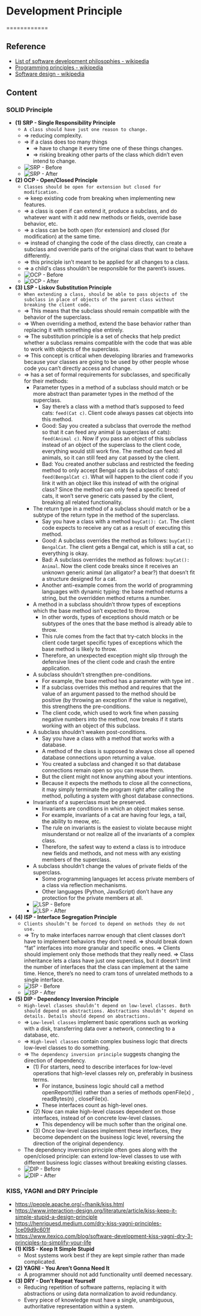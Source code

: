 # Development Principle
============


## Reference

* [List of software development philosophies - wikipedia](https://en.wikipedia.org/wiki/List_of_software_development_philosophies)
* [Programming principles - wikipedia](https://en.wikipedia.org/wiki/Category:Programming_principles)
* [Software design - wikipedia](https://en.wikipedia.org/wiki/Software_design)


## Content


### SOLID Principle

* **(1) SRP - Single Responsibility Principle**
  * `A class should have just one reason to change.`
  * => reducing complexity. 
  * => if a class does too many things
    * => have to change it every time one of these things changes. 
    * => risking breaking other parts of the class which didn’t even intend to change.
  * ![SRP - Before](srp-before.png)
  * ![SRP - After](srp-after.png)
* **(2) OCP - Open/Closed Principle**
  * `Classes should be open for extension but closed for modification.`
  * => keep existing code from breaking when implementing new features.
  * => a class is open if can extend it, produce a subclass, and do whatever want with it add new methods or fields, override base behavior, etc. 
  * => a class can be both open (for extension) and closed (for modification) at the same time.
  * => instead of changing the code of the class directly, can create a subclass and override parts of the original class that want to behave differently. 
  * => this principle isn’t meant to be applied for all changes to a class. 
  * => a child's class shouldn’t be responsible for the parent’s issues.
  * ![OCP - Before](ocp-before.png)
  * ![OCP - After](ocp-after.png)
* **(3) LSP - Liskov Substitution Principle**
  * `When extending a class, should be able to pass objects of the subclass in place of objects of the parent class without breaking the client code.`
  * => This means that the subclass should remain compatible with the behavior of the superclass. 
  * => When overriding a method, extend the base behavior rather than replacing it with something else entirely.
  * => The substitution principle is a set of checks that help predict whether a subclass remains compatible with the code that was able to work with objects of the superclass. 
  * => This concept is critical when developing libraries and frameworks because your classes are going to be used by other people whose code you can’t directly access and change.
  * => has a set of formal requirements for subclasses, and specifically for their methods:
    * Parameter types in a method of a subclass should match or be more abstract than parameter types in the method of the superclass. 
      * Say there’s a class with a method that’s supposed to feed cats: `feed(Cat c)`. Client code always passes cat objects into this method.
      * Good: Say you created a subclass that overrode the method so that it can feed any animal (a superclass of cats): `feed(Animal c)`. Now if you pass an object of this subclass instead of an object of the superclass to the client code, everything would still work fine. The method can feed all animals, so it can still feed any cat passed by the client.
      * Bad: You created another subclass and restricted the feeding method to only accept Bengal cats (a subclass of cats): `feed(BengalCat c)`. What will happen to the client code if you link it with an object like this instead of with the original class? Since the method can only feed a specific breed of cats, it won’t serve generic cats passed by the client, breaking all related functionality.
    * The return type in a method of a subclass should match or be a subtype of the return type in the method of the superclass.
      * Say you have a class with a method `buyCat(): Cat`. The client code expects to receive any cat as a result of executing this method.
      * Good: A subclass overrides the method as follows: `buyCat(): BengalCat`. The client gets a Bengal cat, which is still a cat, so everything is okay.
      *  Bad: A subclass overrides the method as follows: `buyCat(): Animal`. Now the client code breaks since it receives an unknown generic animal (an alligator? a bear?) that doesn’t fit a structure designed for a cat.
      * Another anti-example comes from the world of programming languages with dynamic typing: the base method returns a string, but the overridden method returns a number.
    * A method in a subclass shouldn’t throw types of exceptions which the base method isn’t expected to throw. 
      * In other words, types of exceptions should match or be subtypes of the ones that the base method is already able to throw. 
      * This rule comes from the fact that try-catch blocks in the client code target specific types of exceptions which the base method is likely to throw. 
      * Therefore, an unexpected exception might slip through the defensive lines of the client code and crash the entire application.
    * A subclass shouldn’t strengthen pre-conditions. 
      * For example, the base method has a parameter with type int .
      * If a subclass overrides this method and requires that the value of an argument passed to the method should be positive (by throwing an exception if the value is negative), this strengthens the pre-conditions. 
      * The client code, which used to work fine when passing negative numbers into the method, now breaks if it starts working with an object of this subclass.
    * A subclass shouldn’t weaken post-conditions. 
      * Say you have a class with a method that works with a database. 
      * A method of the class is supposed to always close all opened database connections upon returning a value.
      * You created a subclass and changed it so that database connections remain open so you can reuse them. 
      * But the client might not know anything about your intentions.
      * Because it expects the methods to close all the connections, it may simply terminate the program right after calling the method, polluting a system with ghost database connections.
    * Invariants of a superclass must be preserved. 
      * Invariants are conditions in which an object makes sense. 
      * For example, invariants of a cat are having four legs, a tail, the ability to meow, etc. 
      * The rule on invariants is the easiest to violate because might misunderstand or not realize all of the invariants of a complex class. 
      * Therefore, the safest way to extend a class is to introduce new fields and methods, and not mess with any existing members of the superclass. 
    * A subclass shouldn’t change the values of private fields of the superclass. 
      * Some programming languages let access private members of a class via reflection mechanisms. 
      * Other languages (Python, JavaScript) don’t have any protection for the private members at all.
    * ![LSP - Before](lsp-before.png)
    * ![LSP - After](lsp-after.png)
* **(4) ISP - Interface Segregation Principle**
  * `Clients shouldn’t be forced to depend on methods they do not use.`
  * => Try to make interfaces narrow enough that client classes don’t have to implement behaviors they don’t need.
  => should break down “fat” interfaces into more granular and specific ones. 
  => Clients should implement only those methods that they really need. 
  => Class inheritance lets a class have just one superclass, but it doesn’t limit the number of interfaces that the class can implement at the same time. Hence, there’s no need to cram tons of unrelated methods to a single interface. 
  * ![ISP - Before](isp-before.png)
  * ![ISP - After](isp-after.png)
* **(5) DIP - Dependency Inversion Principle**
  * `High-level classes shouldn’t depend on low-level classes. Both should depend on abstractions. Abstractions shouldn’t depend on details. Details should depend on abstractions.`
  * => `Low-level classes` implement basic operations such as working with a disk, transferring data over a network, connecting to a database, etc.
  * => `High-level classes` contain complex business logic that directs low-level classes to do something.
  * => `The dependency inversion principle` suggests changing the direction of dependency.
    * (1) For starters, need to describe interfaces for low-level operations that high-level classes rely on, preferably in business terms.
      * For instance, business logic should call a method openReport(file) rather than a series of methods openFile(x) , readBytes(n) , closeFile(x). 
      * These interfaces count as high-level ones.
    * (2) Now can make high-level classes dependent on those interfaces, instead of on concrete low-level classes. 
      * This dependency will be much softer than the original one.
    * (3) Once low-level classes implement these interfaces, they become dependent on the business logic level, reversing the direction of the original dependency.
  * The dependency inversion principle often goes along with the open/closed principle: can extend low-level classes to use with different business logic classes without breaking existing classes.
  * ![DIP - Before](dip-before.png)
  * ![DIP - After](dip-after.png)


### KISS, YAGNI and DRY Principle

* https://people.apache.org/~fhanik/kiss.html
* https://www.interaction-design.org/literature/article/kiss-keep-it-simple-stupid-a-design-principle
* https://henriquesd.medium.com/dry-kiss-yagni-principles-1ce09d9c601f
* https://www.itexico.com/blog/software-development-kiss-yagni-dry-3-principles-to-simplify-your-life
* **(1) KISS - Keep It Simple Stupid**
  * Most systems work best if they are kept simple rather than made complicated.
* **(2) YAGNI - You Aren’t Gonna Need It**
  * A programmer should not add functionality until deemed necessary.
* **(3) DRY - Don’t Repeat Yourself**
  * Reducing repetition of software patterns, replacing it with abstractions or using data normalization to avoid redundancy.
  * Every piece of knowledge must have a single, unambiguous, authoritative representation within a system.

